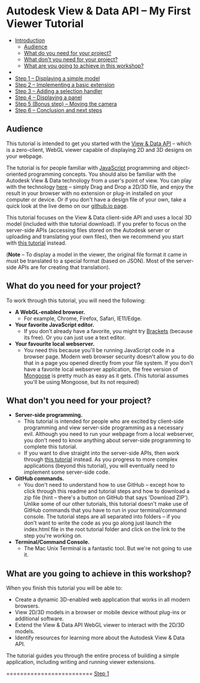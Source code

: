 <a name="Introduction"></a>
# Autodesk View & Data API &ndash; My First Viewer Tutorial

* [Introduction](#Introduction)
  - [Audience](#Audience)
  - [What do you need for your project?](#WhatDoYouNeed)
  - [What don't you need for your project?](#WhatDontYouNeed)
  - [What are you going to achieve in this workshop?](#WhatAreYouGoingToAchieve)
*
* [Step 1 &ndash; Displaying a simple model](step-1.md)
* [Step 2 &ndash; Implementing a basic extension](step-2.md)
* [Step 3 &ndash; Adding a selection handler](step-3.md)
* [Step 4 &ndash; Displaying a panel](step-4.md)
* [Step 5 (Bonus step) &ndash; Moving the camera](step-5.md)
* [Step 6 &ndash; Conclusion and next steps](step-6.md)




<a name="Audience"></a>
## Audience

This tutorial is intended to get you started with the [View & Data API](https://developer.autodesk.com) &ndash; which is a zero-client, WebGL viewer capable of displaying 2D and 3D designs on your webpage.

The tutorial is for people familiar with [JavaScript](http://www.ecma-international.org/publications/standards/Ecma-262.htm) programming and object-oriented programming concepts.
You should also be familiar with the Autodesk View & Data technology from a user's point of view. You can play with the technology [here](https://360.autodesk.com/viewer) &ndash; simply Drag and Drop a 2D/3D file,
and enjoy the result in your browser with no extension or plug-in installed on your computer or device. Or if you don't have a design file of your own, take a quick look at the live demo on our [github.io page](http://developer-autodesk.github.io/).

This tutorial focuses on the View & Data client-side API and uses a local 3D model (included with thie tutorial download). If you prefer to focus on the server-side APIs (accessing files stored on the Autodesk server or uploading and translating your own files), then we recommend you start with [this tutorial](https://github.com/Developer-Autodesk/tutorial-getting.started-view.and.data) instead.

(**Note** &ndash; To display a model in the viewer, the original file format it came in must be translated to a special format (based on JSON). Most of the server-side APIs are for creating that translation).


<a name="WhatDoYouNeed"></a>
## What do you need for your project?

To work through this tutorial, you will need the following:

* **A WebGL-enabled browser.**
  - For example, Chrome, Firefox, Safari, IE11/Edge.
* **Your favorite JavaScript editor.**
	- If you don't already have a favorite, you might try [Brackets](http://brackets.io/) (because its free). Or you can just use a text editor.
* **Your favourite local webserver.**
  - You need this because you'll be running JavaScript code in a browser page. Modern web browser security doesn't allow you to do that in a page you opened directly from your file system. If you don't have a favorite local webserver application, the free version of [Mongoose](https://www.cesanta.com/products) is pretty much as easy as it gets. (This tutorial assumes you'll be using Mongoose, but its not required)

<a name="WhatDontYouNeed"></a>
## What don't you need for your project?

* **Server-side programming.**
  - This tutorial is intended for people who are excited by client-side programming and view server-side programming as a necessary evil. Although you need to run your webpage from a local webserver, you don't need to know anything about server-side programming to complete this tutorial.
  - If you want to dive straight into the server-side APIs, then work through [this tutorial](https://github.com/Developer-Autodesk/tutorial-getting.started-view.and.data) instead. As you progress to more complex applications (beyond this tutorial), you will eventually need to implement some server-side code.
* **GitHub commands.**
  - You don't need to understand how to use GitHub &ndash; except how to click through this readme and tutorial steps and how to download a zip file (hint &ndash; there's a button on GitHub that says 'Download ZIP'). Unlike some of our other tutorials, this tutorial doesn't make use of GitHub commands that you have to run in your terminal/command console. The tutorial steps are all separated into folders &ndash; if you don't want to write the code as you go along just launch the index.html file in the root tutorial folder and click on the link to the step you're working on.
* **Terminal/Command Console.**
  - The Mac Unix Terminal is a fantastic tool. But we're not going to use it.


<a name="WhatAreYouGoingToAchieve"></a>
## What are you going to achieve in this workshop?

When you finish this tutorial you will be able to:

- Create a dynamic 3D-enabled web application that works in all modern browsers.
- View 2D/3D models in a browser or mobile device without plug-ins or additional software.
- Extend the View & Data API WebGL viewer to interact with the 2D/3D models.
- Identify resources for learning more about the Autodesk View & Data API.

The tutorial guides you through the entire process of building a simple application, including writing and running viewer extensions.


=========================
[Step 1](step-1.md)